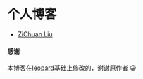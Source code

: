 # 个人博客

* [ZiChuan Liu](http://775269512.github.io) 


#### 感谢   

本博客在[leopard](http://baixin.io)基础上修改的，谢谢原作者 😀  
